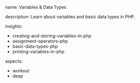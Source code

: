 name: Variables & Data Types

description: Learn about variables and basic data types in PHP.

insights:
  - creating-and-storing-variables-in-php
  - assignment-operators-php
  - basic-data-types-php
  - printing-variables-in-php

aspects:
  - workout
  - deep